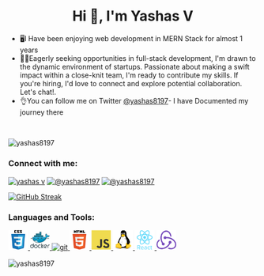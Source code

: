 <h1 align="center">Hi 👋, I'm Yashas V</h1>
<ul>
  <li>🖥️I Have been enjoying web development in MERN Stack for almost 1 years</li>
  <li>🧑‍💻Eagerly seeking opportunities in full-stack development, I'm drawn to the dynamic environment of startups. Passionate about making a swift impact within a close-knit team, I'm ready to contribute my skills. If you're hiring, I'd love to connect and explore potential collaboration. Let's chat!.</li>
  <li>👌You can follow me on Twitter <a href="https://twitter.com/Yashas8197">@yashas8197</a>- I have Documented my journey there</li>
</ul>
<br>
<p align="left"> <img src="https://komarev.com/ghpvc/?username=yashas8197&label=Profile%20views&color=0e75b6&style=flat" alt="yashas8197" /> </p>
<h3 align="left">Connect with me:</h3>
<p align="left">
<a href="https://www.linkedin.com/in/yashas-v-b5b41a26a/" target="blank"><img align="center" src="https://raw.githubusercontent.com/rahuldkjain/github-profile-readme-generator/master/src/images/icons/Social/linked-in-alt.svg" alt="yashas v" height="30" width="40" /></a>
<a href="https://hashnode.com/@yashas8197" target="blank"><img align="center" src="https://raw.githubusercontent.com/rahuldkjain/github-profile-readme-generator/master/src/images/icons/Social/hashnode.svg" alt="@yashas8197" height="30" width="40" /></a>
<a href="https://twitter.com/Yashas8197" target="blank"><img align="center" src="https://raw.githubusercontent.com/rahuldkjain/github-profile-readme-generator/master/src/images/icons/Social/twitter.svg" alt="@yashas8197" height="30" width="40" /></a>
</p>

<a href="https://git.io/streak-stats"><img src="https://streak-stats.demolab.com?user=yashas8197&theme=dark&hide_border=true" alt="GitHub Streak" /></a>

<h3 align="left">Languages and Tools:</h3>
<p align="left"> <a href="https://www.w3schools.com/css/" target="_blank" rel="noreferrer"> <img src="https://raw.githubusercontent.com/devicons/devicon/master/icons/css3/css3-original-wordmark.svg" alt="css3" width="40" height="40"/> </a> <a href="https://www.docker.com/" target="_blank" rel="noreferrer"> <img src="https://raw.githubusercontent.com/devicons/devicon/master/icons/docker/docker-original-wordmark.svg" alt="docker" width="40" height="40"/> </a> <a href="https://git-scm.com/" target="_blank" rel="noreferrer"> <img src="https://www.vectorlogo.zone/logos/git-scm/git-scm-icon.svg" alt="git" width="40" height="40"/> </a> <a href="https://www.w3.org/html/" target="_blank" rel="noreferrer"> <img src="https://raw.githubusercontent.com/devicons/devicon/master/icons/html5/html5-original-wordmark.svg" alt="html5" width="40" height="40"/> </a> <a href="https://developer.mozilla.org/en-US/docs/Web/JavaScript" target="_blank" rel="noreferrer"> <img src="https://raw.githubusercontent.com/devicons/devicon/master/icons/javascript/javascript-original.svg" alt="javascript" width="40" height="40"/> </a> <a href="https://www.linux.org/" target="_blank" rel="noreferrer"> <img src="https://raw.githubusercontent.com/devicons/devicon/master/icons/linux/linux-original.svg" alt="linux" width="40" height="40"/> </a> <a href="https://reactjs.org/" target="_blank" rel="noreferrer"> <img src="https://raw.githubusercontent.com/devicons/devicon/master/icons/react/react-original-wordmark.svg" alt="react" width="40" height="40"/> </a> <a href="https://redux.js.org" target="_blank" rel="noreferrer"> <img src="https://raw.githubusercontent.com/devicons/devicon/master/icons/redux/redux-original.svg" alt="redux" width="40" height="40"/> </a> </p>


<p><img align="center" src="https://github-readme-stats.vercel.app/api/top-langs?username=yashas8197&show_icons=true&locale=en&layout=compact" alt="yashas8197" /></p>
